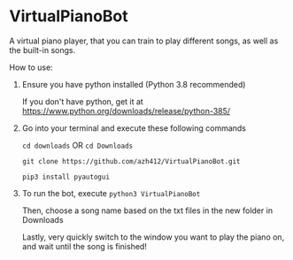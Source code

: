 # VirtualPianoBot
A virtual piano player, that you can train to play different songs, as well as the built-in songs.


How to use:

  1. Ensure you have python installed (Python 3.8 recommended)
     
     If you don't have python, get it at https://www.python.org/downloads/release/python-385/
     
  2. Go into your terminal and execute these following commands
  
     `cd downloads` OR `cd Downloads`
     
     `git clone https://github.com/azh412/VirtualPianoBot.git`
     
     `pip3 install pyautogui`
     
  3. To run the bot, execute `python3 VirtualPianoBot` 
  
     Then, choose a song name based on the txt files in the new folder in Downloads
     
     Lastly, very quickly switch to the window you want to play the piano on, and wait until the song is finished!

